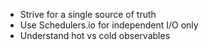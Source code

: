 * Strive for a single source of truth
* Use Schedulers.io for independent I/O only
* Understand hot vs cold observables
